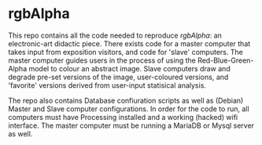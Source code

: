 # rgbAlpha

This repo contains all the code needed to reproduce *rgbAlpha*: an electronic-art didactic piece. There exists code for a master computer that takes input from exposition visitors, and code for 'slave' computers. The master computer guides users in the process of using the Red-Blue-Green-Alpha model to colour an abstract image. Slave computers draw and degrade pre-set versions of the image, user-coloured versions, and 'favorite' versions derived from user-input statisical analysis.

The repo also contains Database confiuration scripts as well as (Debian) Master and Slave computer configurations. In order for the code to run, all computers must have Processing installed and a working (hacked) wifi interface. The master computer must be running a MariaDB or Mysql server as well.

